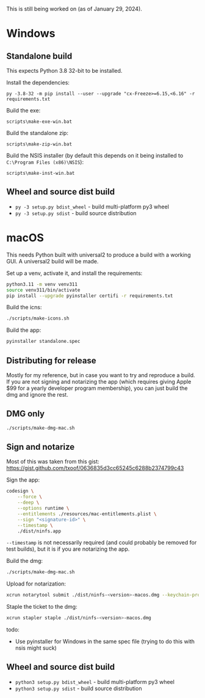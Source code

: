 This is still being worked on (as of January 29, 2024).

# Windows

## Standalone build
This expects Python 3.8 32-bit to be installed.

Install the dependencies:
```batch
py -3.8-32 -m pip install --user --upgrade "cx-Freeze>=6.15,<6.16" -r requirements.txt
```

Build the exe:
```batch
scripts\make-exe-win.bat
```

Build the standalone zip:
```batch
scripts\make-zip-win.bat
```

Build the NSIS installer (by default this depends on it being installed to `C:\Program Files (x86)\NSIS`):
```
scripts\make-inst-win.bat
```

## Wheel and source dist build
* `py -3 setup.py bdist_wheel` - build multi-platform py3 wheel
* `py -3 setup.py sdist` - build source distribution

# macOS
This needs Python built with universal2 to produce a build with a working GUI. A universal2 build will be made.

Set up a venv, activate it, and install the requirements:
```sh
python3.11 -m venv venv311
source venv311/bin/activate
pip install --upgrade pyinstaller certifi -r requirements.txt
```

Build the icns:
```sh
./scripts/make-icons.sh
```

Build the app:
```sh
pyinstaller standalone.spec
```

## Distributing for release
Mostly for my reference, but in case you want to try and reproduce a build. If you are not signing and notarizing the app (which requires giving Apple $99 for a yearly developer program membership), you can just build the dmg and ignore the rest.

## DMG only
```sh
./scripts/make-dmg-mac.sh
```

## Sign and notarize
Most of this was taken from this gist: https://gist.github.com/txoof/0636835d3cc65245c6288b2374799c43

Sign the app:
```sh
codesign \
    --force \
    --deep \
    --options runtime \
    --entitlements ./resources/mac-entitlements.plist \
    --sign "<signature-id>" \
    --timestamp \
    ./dist/ninfs.app
```

`--timestamp` is not necessarily required (and could probably be removed for test builds), but it is if you are notarizing the app.

Build the dmg:
```sh
./scripts/make-dmg-mac.sh
```

Upload for notarization:
```sh
xcrun notarytool submit ./dist/ninfs-<version>-macos.dmg --keychain-profile "AC_PASSWORD" --wait
```

Staple the ticket to the dmg:
```sh
xcrun stapler staple ./dist/ninfs-<version>-macos.dmg
```

todo:
* Use pyinstaller for Windows in the same spec file (trying to do this with nsis might suck)

## Wheel and source dist build
* `python3 setup.py bdist_wheel` - build multi-platform py3 wheel
* `python3 setup.py sdist` - build source distribution
